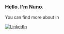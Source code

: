 ### Hello. I'm Nuno.

You can find more about in 

[![LinkedIn](https://img.shields.io/static/v1?label=LinkedIn&message=%20&color=gray&logo=LinkedIn&style=flat-square&logoColor=white)](https://www.linkedin.com/in/njsdias/)

<!--
**njsdias/njsdias** is a ✨ _special_ ✨ repository because its `README.md` (this file) appears on your GitHub profile.

Here are some ideas to get you started:

- 🔭 I’m currently working on ...
- 🌱 I’m currently learning ...
- 👯 I’m looking to collaborate on ...
- 🤔 I’m looking for help with ...
- 💬 Ask me about ...
- 📫 How to reach me: ...
- 😄 Pronouns: ...
- ⚡ Fun fact: ...
-->
